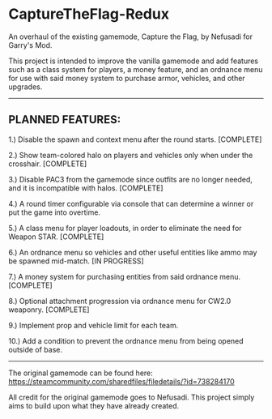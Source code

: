 # CaptureTheFlag-Redux
An overhaul of the existing gamemode, Capture the Flag, by Nefusadi for Garry's Mod.

This project is intended to improve the vanilla gamemode and add features such as a class system for players,
a money feature, and an ordnance menu for use with said money system to purchase armor, vehicles, and other upgrades.

------------------------------------------------------------------------------------------------------------------------

## PLANNED FEATURES: ##

1.) Disable the spawn and context menu after the round starts. [COMPLETE]

2.) Show team-colored halo on players and vehicles only when under the crosshair. [COMPLETE]

3.) Disable PAC3 from the gamemode since outfits are no longer needed, and it is incompatible with halos. [COMPLETE]

4.) A round timer configurable via console that can determine a winner or put the game into overtime.

5.) A class menu for player loadouts, in order to eliminate the need for Weapon STAR. [COMPLETE]

6.) An ordnance menu so vehicles and other useful entities like ammo may be spawned mid-match. [IN PROGRESS]

7.) A money system for purchasing entities from said ordnance menu. [COMPLETE]

8.) Optional attachment progression via ordnance menu for CW2.0 weaponry. [COMPLETE]

9.) Implement prop and vehicle limit for each team.

10.) Add a condition to prevent the ordnance menu from being opened outside of base.

------------------------------------------------------------------------------------------------------------------------

The original gamemode can be found here: https://steamcommunity.com/sharedfiles/filedetails/?id=738284170

All credit for the original gamemode goes to Nefusadi. This project simply aims to build upon what they have already created.
